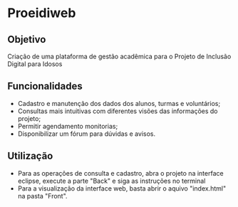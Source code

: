 # Proeidiweb

## Objetivo
Criação de uma plataforma de gestão acadêmica para o Projeto de Inclusão Digital para Idosos

## Funcionalidades
- Cadastro e manutenção dos dados dos alunos, turmas e voluntários;
- Consultas mais intuitivas com diferentes visões das informações do projeto;
- Permitir agendamento monitorias;
- Disponibilizar um fórum para dúvidas e avisos.

## Utilização
- Para as operações de consulta e cadastro, abra o projeto na interface eclipse, execute a parte "Back" e siga as instruções no terminal
- Para a visualização da interface web, basta abrir o aquivo "index.html" na pasta "Front".
